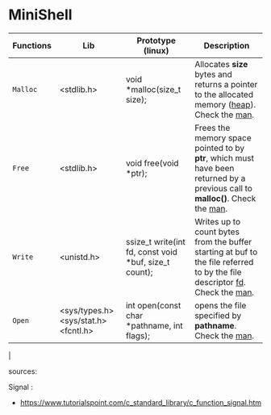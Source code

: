 # MiniShell

| Functions | Lib | Prototype (linux) | Description |
| --- | --- | --- | --- |
| `Malloc` | <stdlib.h> | void *malloc(size_t size); | Allocates **size** bytes and returns a pointer to the allocated memory ([heap](https://gribblelab.org/CBootCamp/7_Memory_Stack_vs_Heap.html)). Check the [man](https://man7.org/linux/man-pages/man3/malloc.3.html). |
| `Free` | <stdlib.h> | void free(void *ptr);      | Frees the memory space pointed to by **ptr**, which must have been returned by a previous call to **malloc()**. Check the [man](https://man7.org/linux/man-pages/man1/free.1.html).|
| `Write` | <unistd.h> |  ssize_t write(int fd, const void *buf, size_t count); | Writes up to count bytes from the buffer starting at buf to the file referred to by the file descriptor [fd](https://en.wikipedia.org/wiki/File_descriptor). Check the [man](https://www.man7.org/linux/man-pages/man2/write.2.html). |
| `Open` | <sys/types.h> <sys/stat.h> <fcntl.h> | int open(const char *pathname, int flags); | opens the file specified by **pathname**. Check the [man](https://man7.org/linux/man-pages/man2/open.2.html).
|

sources:

Signal :

- https://www.tutorialspoint.com/c_standard_library/c_function_signal.htm

